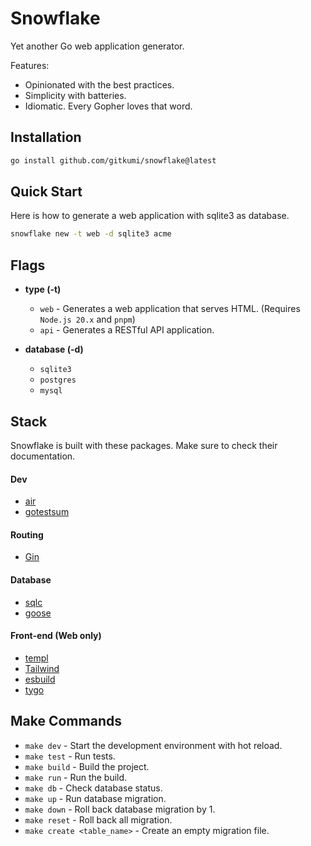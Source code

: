 # Snowflake

Yet another Go web application generator.

Features:
- Opinionated with the best practices.
- Simplicity with batteries.
- Idiomatic. Every Gopher loves that word.

## Installation

```sh
go install github.com/gitkumi/snowflake@latest
```

## Quick Start

Here is how to generate a web application with sqlite3 as database.

```sh
snowflake new -t web -d sqlite3 acme
```

## Flags

- **type (-t)**
  - `web` - Generates a web application that serves HTML. (Requires `Node.js 20.x` and `pnpm`)
  - `api` - Generates a RESTful API application.

- **database (-d)**
  - `sqlite3`
  - `postgres`
  - `mysql`

## Stack

Snowflake is built with these packages. Make sure to check their documentation.

#### Dev

- [air](https://github.com/cosmtrek/air)
- [gotestsum](https://github.com/gotestyourself/gotestsum)

#### Routing

- [Gin](https://gin-gonic.com/)

#### Database

- [sqlc](https://github.com/sqlc-dev/sqlc)
- [goose](https://github.com/pressly/goose)

#### Front-end (Web only)

- [templ](https://templ.guide/)
- [Tailwind](https://tailwindcss.com/)
- [esbuild](https://esbuild.github.io/)
- [tygo](https://github.com/gzuidhof/tygo)

## Make Commands

- `make dev` - Start the development environment with hot reload.
- `make test` - Run tests.
- `make build` - Build the project.
- `make run` - Run the build.
- `make db` - Check database status.
- `make up` - Run database migration.
- `make down` - Roll back database migration by 1.
- `make reset` - Roll back all migration.
- `make create <table_name>` - Create an empty migration file.
